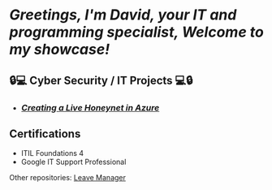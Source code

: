 ***<h1>Greetings, I'm David, your IT and programming specialist,
Welcome to my showcase!***

<h2>🔒💻 Cyber Security / IT Projects 💻🔒</h2>

- ***<h3>[Creating a Live Honeynet in Azure](https://github.com/davidsoundar/Honeynet-Azure)</h3>***

    
<h2> Certifications </h2>
    
- ITIL Foundations 4
- Google IT Support Professional
  
Other repositories: 
[Leave Manager](https://github.com/davidsoundar/Leave_Manager)
